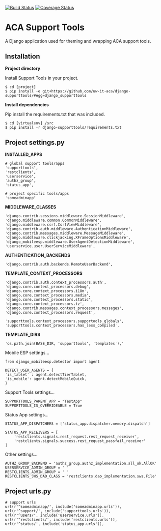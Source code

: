 [![Build Status](https://api.travis-ci.org/uw-it-aca/django-supporttools.svg?branch=master)](https://travis-ci.org/uw-it-aca/django-supporttools)
[![Coverage Status](https://coveralls.io/repos/uw-it-aca/django-supporttools/badge.png?branch=master)](https://coveralls.io/r/uw-it-aca/django-supporttools?branch=master)

ACA Support Tools
=================

A Django application used for theming and wrapping ACA support tools.

Installation
------------

**Project directory**

Install Support Tools in your project.

    $ cd [project]
    $ pip install -e git+https://github.com/uw-it-aca/django-supporttools/#egg=django_supporttools

**Install dependencies**

Pip install the requirements.txt that was included.

    $ cd [virtualenv] /src
    $ pip install -r django-supporttools/requirements.txt
 
Project settings.py
------------------

**INSTALLED_APPS**

    # global support tools/apps
    'supporttools',
    'restclients',
    'userservice',
    'authz_group',
    'status_app',
    
    # project specific tools/apps
    'someadminapp'

**MIDDLEWARE_CLASSES**
    
    'django.contrib.sessions.middleware.SessionMiddleware',
    'django.middleware.common.CommonMiddleware',
    'django.middleware.csrf.CsrfViewMiddleware',
    'django.contrib.auth.middleware.AuthenticationMiddleware',
    'django.contrib.messages.middleware.MessageMiddleware',
    'django.middleware.clickjacking.XFrameOptionsMiddleware',
    'django_mobileesp.middleware.UserAgentDetectionMiddleware',
    'userservice.user.UserServiceMiddleware',

**AUTHENTICATION_BACKENDS**

    'django.contrib.auth.backends.RemoteUserBackend',

**TEMPLATE_CONTEXT_PROCESSORS**
    
    'django.contrib.auth.context_processors.auth',
    'django.core.context_processors.debug',
    'django.core.context_processors.i18n',
    'django.core.context_processors.media',
    'django.core.context_processors.static',
    'django.core.context_processors.tz',
    'django.contrib.messages.context_processors.messages',
    'django.core.context_processors.request',
    
    'supporttools.context_processors.supportools_globals',
    'supporttools.context_processors.has_less_compiled',

**TEMPLATE_DIRS**

    'os.path.join(BASE_DIR, 'supporttools', 'templates'),'

Mobile ESP settings...

    from django_mobileesp.detector import agent

    DETECT_USER_AGENTS = {
    'is_tablet' : agent.detectTierTablet,
    'is_mobile': agent.detectMobileQuick,
    }

Support Tools settings...

    SUPPORTTOOLS_PARENT_APP = "TestApp"
    SUPPORTTOOLS_IS_OVERRIDEABLE = True

Status App settings...

    STATUS_APP_DISPATCHERS = ['status_app.dispatcher.memory.dispatch']

    STATUS_APP_RECEIVERS = [
        'restclients.signals.rest_request.rest_request_receiver',
        'restclients.signals.success.rest_request_passfail_receiver'
    ]
    
Other settings...
    
    AUTHZ_GROUP_BACKEND = 'authz_group.authz_implementation.all_ok.AllOK'       
    USERSERVICE_ADMIN_GROUP = ' '
    RESTCLIENTS_ADMIN_GROUP = ' '
    RESTCLIENTS_SWS_DAO_CLASS = 'restclients.dao_implementation.sws.File'

Project urls.py
---------------
    # support urls
    url(r'^someadminapp/', include('someadminapp.urls')),
    url(r'^support/', include('supporttools.urls')),
    url(r'^users/', include('userservice.urls')),
    url(r'^restclients/', include('restclients.urls')),
    url(r'^status/', include('status_app.urls')),
